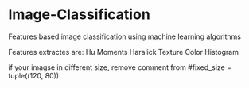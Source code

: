 # Image-Classification
Features based image classification using machine learning algorithms

Features extractes are: Hu Moments   Haralick Texture   Color Histogram

if your imagse in different size, remove comment from  #fixed_size = tuple((120, 80))
